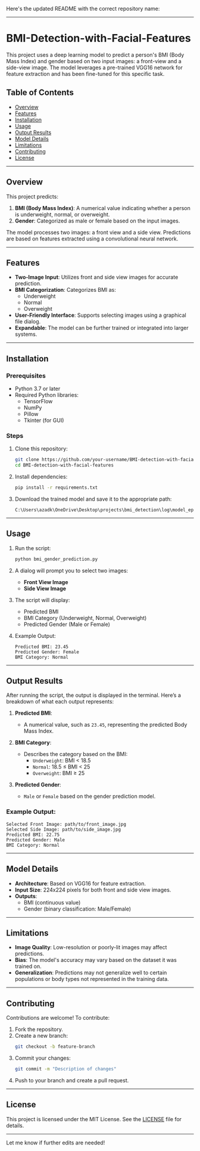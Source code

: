 Here's the updated README with the correct repository name:  

---

# BMI-Detection-with-Facial-Features

This project uses a deep learning model to predict a person's BMI (Body Mass Index) and gender based on two input images: a front-view and a side-view image. The model leverages a pre-trained VGG16 network for feature extraction and has been fine-tuned for this specific task.

## Table of Contents
- [Overview](#overview)
- [Features](#features)
- [Installation](#installation)
- [Usage](#usage)
- [Output Results](#output-results)
- [Model Details](#model-details)
- [Limitations](#limitations)
- [Contributing](#contributing)
- [License](#license)

---

## Overview

This project predicts:
1. **BMI (Body Mass Index)**: A numerical value indicating whether a person is underweight, normal, or overweight.
2. **Gender**: Categorized as male or female based on the input images.

The model processes two images: a front view and a side view. Predictions are based on features extracted using a convolutional neural network.

---

## Features
- **Two-Image Input**: Utilizes front and side view images for accurate prediction.
- **BMI Categorization**: Categorizes BMI as:
  - Underweight
  - Normal
  - Overweight
- **User-Friendly Interface**: Supports selecting images using a graphical file dialog.
- **Expandable**: The model can be further trained or integrated into larger systems.

---

## Installation

### Prerequisites
- Python 3.7 or later
- Required Python libraries:
  - TensorFlow
  - NumPy
  - Pillow
  - Tkinter (for GUI)
  
### Steps
1. Clone this repository:
   ```bash
   git clone https://github.com/your-username/BMI-detection-with-facial-features.git
   cd BMI-detection-with-facial-features
   ```
2. Install dependencies:
   ```bash
   pip install -r requirements.txt
   ```
3. Download the trained model and save it to the appropriate path:
   ```
   C:\Users\azadk\OneDrive\Desktop\projects\bmi_detection\log\model_epoch_07_val_loss_29.54.keras
   ```

---

## Usage

1. Run the script:
   ```bash
   python bmi_gender_prediction.py
   ```

2. A dialog will prompt you to select two images:
   - **Front View Image**
   - **Side View Image**

3. The script will display:
   - Predicted BMI
   - BMI Category (Underweight, Normal, Overweight)
   - Predicted Gender (Male or Female)

4. Example Output:
   ```
   Predicted BMI: 23.45
   Predicted Gender: Female
   BMI Category: Normal
   ```

---

## Output Results

After running the script, the output is displayed in the terminal. Here’s a breakdown of what each output represents:

1. **Predicted BMI**:
   - A numerical value, such as `23.45`, representing the predicted Body Mass Index.

2. **BMI Category**:
   - Describes the category based on the BMI:
     - `Underweight`: BMI < 18.5
     - `Normal`: 18.5 ≤ BMI < 25
     - `Overweight`: BMI ≥ 25

3. **Predicted Gender**:
   - `Male` or `Female` based on the gender prediction model.

### Example Output:
```
Selected Front Image: path/to/front_image.jpg
Selected Side Image: path/to/side_image.jpg
Predicted BMI: 22.75
Predicted Gender: Male
BMI Category: Normal
```

---

## Model Details

- **Architecture**: Based on VGG16 for feature extraction.
- **Input Size**: 224x224 pixels for both front and side view images.
- **Outputs**:
  - BMI (continuous value)
  - Gender (binary classification: Male/Female)

---

## Limitations
- **Image Quality**: Low-resolution or poorly-lit images may affect predictions.
- **Bias**: The model's accuracy may vary based on the dataset it was trained on.
- **Generalization**: Predictions may not generalize well to certain populations or body types not represented in the training data.

---

## Contributing
Contributions are welcome! To contribute:
1. Fork the repository.
2. Create a new branch:
   ```bash
   git checkout -b feature-branch
   ```
3. Commit your changes:
   ```bash
   git commit -m "Description of changes"
   ```
4. Push to your branch and create a pull request.

---

## License
This project is licensed under the MIT License. See the [LICENSE](LICENSE) file for details.

--- 

Let me know if further edits are needed!
